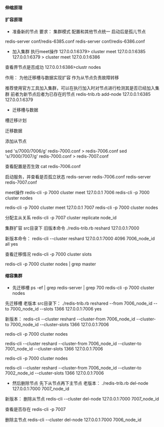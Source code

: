 #### 伸缩原理



#### 扩容原理

- 准备新的节点
要求：
集群模式
配置和其他节点统一
启动后是孤儿节点

redis-server conf/redis-6385.conf
redis-server conf/redis-6386.conf

- 加入集群
执行meet操作
127.0.0.1:6379> cluster meet 127.0.0.1:6385
127.0.0.1:6379 > cluster meet 127.0.0.1:6386

查看界节点是否成功
127.0.0.1:6386>clustr nodes

作用：
为他迁移槽与数据实现扩容
作为从节点负责故障转移

推荐使用官方工具加入集群，可以在执行加入时对节点进行检测其是否已经加入集群
前者为新节点后者为已存在的节点
redis-trib.rb add-node 127.0.0.1:6385 127.0.0.1:6379

- 迁移槽与数据

槽迁移计划

迁移数据

添加从节点

sed 's/7000/7006/g' redis-7000.conf > redis-7006.conf
sed 's/7000/7007/g' redis-7000.conf > redis-7007.conf

查看配置是否生效
cat redis-7006.conf

启动服务，并查看是否孤立状态
redis-server redis-7006.conf
redis-server redis-7007.conf


meet操作
redis-cli -p 7000 cluster meet 127.0.0.1 7006
redis-cli -p 7000 cluster nodes

redis-cli -p 7000 cluster meet 127.0.0.1 7007
redis-cli -p 7000 cluster nodes

分配主从关系
redis-cli -p 7007 cluster replicate node_id



集群扩容
src目录下
旧版本命令
./redis-trib.rb reshard 127.0.0.1:7000

新版本命令：
redis-cli --cluster reshard 127.0.0.1:7000
4096
7006_node_id
all
yes

查看迁移情况
redis-cli -p 7000 cluster slots

redis-cli -p 7000 cluster nodes | grep master

#### 缩容集群
- 先迁移槽
ps -ef | grep redis-server | grep 700
redis-cli -p 7000 cluster nodes

先迁移槽
老版本
src目录下：
./redis-trib.rb reshared --from 7006_node_id --to 7000_node_id --slots 1366 127.0.0.1:7006
yes

新版本：
redis-cli --cluster reshard  --cluster-from 7006_node_id  --cluster-to  7000_node_id --cluster-slots  1366 127.0.0.1:7006

redis-cli -p 7000 cluster nodes

redis-cli --cluster reshard  --cluster-from 7006_node_id  --cluster-to  7001_node_id --cluster-slots  1366 127.0.0.1:7006

redis-cli -p 7000 cluster nodes

redis-cli --cluster reshard  --cluster-from 7006_node_id  --cluster-to  7002_node_id --cluster-slots  1366 127.0.0.1:7006

- 然后删除节点
先下从节点再下主节点
老版本：
./redis-trib.rb del-node 127.0.0.1:7000 7007_node_id

新版本：
删除从节点
redis-cli --cluster del-node 127.0.0.1:7000 7007_node_id

查看是否存在
redis-cli -p 7007

删除主节点
redis-cli --cluster del-node 127.0.0.1:7000 7006_node_id
